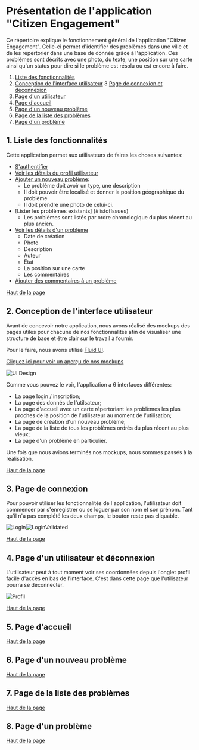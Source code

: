 # Présentation de l'application "Citizen Engagement"

<a name="top"></a>

Ce répertoire explique le fonctionnement général de l'application "Citizen Engagement". Celle-ci permet d'identifier des problèmes dans une ville et de les répertorier dans une base de donnée grâce à l'application. Ces problèmes sont décrits avec une photo, du texte, une position sur une carte ainsi qu'un status pour dire si le problème est résolu ou est encore à faire. 

1. [Liste des fonctionnalités](#features)
2. [Conception de l'interface utilisateur](#ui)
3 [Page de connexion et déconnexion](#loginLogout)
4. [Page d'un utilisateur](#profil)
5. [Page d'accueil](#mainPage)
6. [Page d'un nouveau problème](#newIssue)
7. [Page de la liste des problèmes](#listofIssues)
8. [Page d'un problème](#detailsofIssue)


<a name="features"></a>
## 1. Liste des fonctionnalités

Cette application permet aux utilisateurs de faires les choses suivantes:

* [S'authentifier](#login)
* [Voir les détails du profil utilisateur](#profil)
* [Ajouter un nouveau problème](#newIssue):
  * Le problème doit avoir un type, une description
  * Il doit pouvoir être localisé et donner la position géographique du problème
  * Il doit prendre une photo de celui-ci.
* [Lister les problèmes existants] (#listofIssues)
  * Les problèmes sont listés par ordre chronologique du plus récent au plus ancien.
* [Voir les détails d'un problème](#detailsofIssue)
  * Date de création
  * Photo
  * Description
  * Auteur 
  * Etat
  * La position sur une carte
  * Les commentaires
* [Ajouter des commentaires à un problème](#detailsofIssue) 

<a href="#top">Haut de la page</a>



<a name="ui"></a>
## 2. Conception de l'interface utilisateur

Avant de concevoir notre application, nous avons réalisé des mockups des pages utiles pour chacune de nos fonctionnalités afin de visualiser une structure de base et être clair sur le travail à fournir.

Pour le faire, nous avons utilisé [Fluid UI](https://www.fluidui.com).

[Cliquez ici pour voir un aperçu de nos mockups](https://www.fluidui.com/editor/live/preview/p_onGAuhWggwgJk9UxFvpbrlUqWxlmfde8.1460667315369)

![UI Design](setup/mockup.JPG)

Comme vous pouvez le voir, l'application a 6 interfaces différentes:

* La page login / inscription;
* La page des donnés de l'utilsateur;
* La page d'accueil avec un carte répertoriant les problèmes les plus proches de la position de l'utilisateur au moment de l'utilisation;
* La page de création d'un nouveau problème;
* La page de la liste de tous les problèmes ordrés du plus récent au plus vieux;
* La page d'un problème en particulier.

Une fois que nous avions terminés nos mockups, nous sommes passés à la réalisation.

<a href="#top">Haut de la page</a>

<a name="login"></a>
## 3. Page de connexion

Pour pouvoir utiliser les fonctionnalités de l'application, l'utilisateur doit commencer par s'enregistrer ou se loguer par son nom et son prénom. Tant qu'il n'a pas complété les deux champs, le bouton reste pas cliquable. 

![Login](setup/login.JPG)![LoginValidated](setup/login2.JPG)



<a href="#top">Haut de la page</a>

<a name="profil"></a>
## 4. Page d'un utilisateur et déconnexion

L'utilisateur peut à tout moment voir ses coordonnées depuis l'onglet profil facile d'accès en bas de l'interface. C'est dans cette page que l'utilisateur pourra se déconnecter. 

![Profil](setup/profil.JPG)

<a href="#top">Haut de la page</a>

<a name="mainPage"></a>
## 5. Page d'accueil



<a href="#top">Haut de la page</a>

<a name="newIssue"></a>
## 6. Page d'un nouveau problème

<a href="#top">Haut de la page</a>

<a name="listofIssues"></a>
## 7. Page de la liste des problèmes

<a href="#top">Haut de la page</a>

<a name="detailsofIssue"></a>
## 8. Page d'un problème

<a href="#top">Haut de la page</a>


